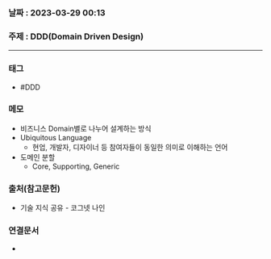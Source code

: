 ### 날짜 : 2023-03-29 00:13
### 주제 : DDD(Domain Driven Design)
---
### 태그
* #DDD

### 메모
* 비즈니스 Domain별로 나누어 설계하는 방식
* Ubiquitous Language
	* 현업, 개발자, 디자이너 등 참여자들이 동일한 의미로 이해하는 언어
* 도메인 분할
	* Core, Supporting, Generic

### 출처(참고문헌)
-  기술 지식 공유 - 코그넷 나인

### 연결문서
- 